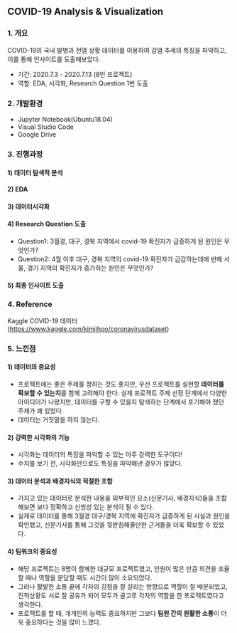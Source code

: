 ## COVID-19 Analysis & Visualization


### 1. 개요
COVID-19의 국내 발병과 전염 상황 데이터를 이용하여 감염 추세의 특징을 파악하고, 이를 통해 인사이트를 도출해보았다.
- 기간: 2020.7.3 - 2020.7.13 (8인 프로젝트)
- 역할: EDA, 시각화, Research Question 1번 도출

### 2. 개발환경
- Jupyter Notebook(Ubuntu18.04)
- Visual Studio Code
- Google Drive

### 3.  진행과정

#### 1) 데이터 탐색적 분석

#### 2) EDA

#### 3) 데이터시각화

#### 4) Research Question 도출
- Question1: 3월경, 대구, 경북 지역에서 covid-19 확진자가 급증하게 된 원인은 무엇인가?
- Question2: 4월 이후 대구, 경북 지역의 covid-19 확진자가 급감하는데에 반해 서울, 경기 지역의 확진자가 증가하는 원인은 무엇인가?

#### 5) 최종 인사이트 도출


### 4. Reference 
Kaggle COVID-19 데이터 (https://www.kaggle.com/kimjihoo/coronavirusdataset)


### 5. 느낀점
#### 1) 데이터의 중요성
- 프로젝트에는 좋은 주제를 정하는 것도 좋지만, 우선 프로젝트를 실현할 **데이터를 확보할 수 있는지**를 함께 고려해야 한다. 실제 프로젝트 주제 선정 단계에서 다양한 아이디어가 나왔지만, 데이터를 구할 수 있을지 탐색하는 단계에서 포기해야 했던 주제가 꽤 있었다.
- 데이터는 거짓말을 하지 않는다.

#### 2) 강력한 시각화의 기능
- 시각화는 데이터의 특징을 파악할 수 있는 아주 강력한 도구이다!
- 수치를 보기 전, 시각화만으로도 특징을 파악해낸 경우가 많았다.

#### 3) 데이터 분석과 배경지식의 적절한 조합
- 가지고 있는 데이터로 분석한 내용을 외부적인 요소(신문기사, 배경지식)들을 조합해보면 보다 정확하고 신빙성 있는 분석이 될 수 있다.
- 실제로 데이터를 통해 3월경 대구/경북 지역에 확진자가 급증하게 된 사실과 원인을 확인했고, 신문기사를 통해 그것을 뒷받침해줄만한 근거들을 더욱 확보할 수 있었다.

#### 4) 팀워크의 중요성
- 해당 프로젝트는 8명이 함께한 대규모 프로젝트였고, 인원이 많은 만큼 의견을 조율할 때나 역할을 분담할 때도 시간이 많이 소요되었다.
- 그러나 활발한 소통 끝에 각자의 강점을 잘 살리는 방향으로 역할이 잘 배분되었고, 진척상황도 서로 잘 공유가 되어 모두가 골고루 각자의 역할을 한 프로젝트였다고 생각한다.
- 프로젝트를 할 때, 개개인의 능력도 중요하지만 그보다 **팀원 간의 원활한 소통**이 더욱 중요하다는 것을 많이 느꼈다.


